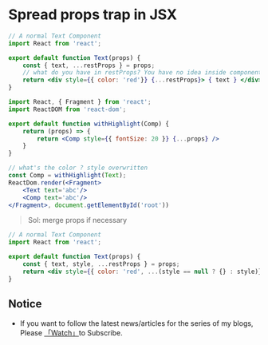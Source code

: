 # Spread props trap in JSX

```jsx
// A normal Text Component
import React from 'react';

export default function Text(props) {
	const { text, ...restProps } = props;
	// what do you have in restProps? You have no idea inside component implementation. It is from parent invoker
	return <div style={{ color: 'red'}} {...restProps}> { text } </div>  
}
```

```jsx
import React, { Fragment } from 'react';
import ReactDOM from 'react-dom';

export default function withHighlight(Comp) {
	return (props) => {
		return <Comp style={{ fontSize: 20 }} {...props} />
	}
}

// what's the color ? style overwritten
const Comp = withHighlight(Text); 
ReactDom.render(<Fragment>
	<Text text='abc'/>
	<Comp text='abc'/>
</Fragment>, document.getElementById('root'))
```

> Sol: merge props if necessary  

```jsx
// A normal Text Component
import React from 'react';

export default function Text(props) {
	const { text, style, ...restProps } = props;
	return <div style={{ color: 'red', ...(style == null ? {} : style)}} {...restProps}> { text } </div>  
}
```

## Notice

* If you want to follow the latest news/articles for the series of my blogs, Please [「Watch」](https://github.com/n0ruSh/blogs/)to Subscribe.

